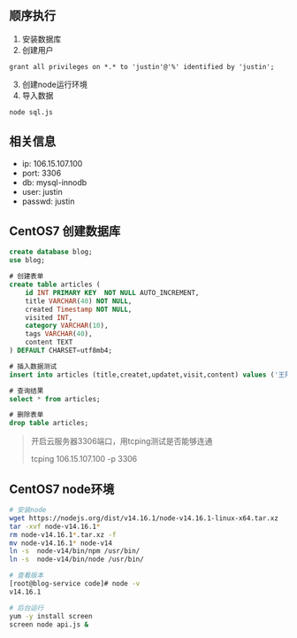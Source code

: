 ## 顺序执行

1. 安装数据库
2. 创建用户
```
grant all privileges on *.* to 'justin'@'%' identified by 'justin';
```

3. 创建node运行环境
4. 导入数据
```
node sql.js
```




## 相关信息
- ip: 106.15.107.100
- port: 3306
- db: mysql-innodb
- user: justin
- passwd: justin



## CentOS7 创建数据库
```sql
create database blog;
use blog;

# 创建表单
create table articles (
	id INT PRIMARY KEY  NOT NULL AUTO_INCREMENT,
	title VARCHAR(40) NOT NULL,
	created Timestamp NOT NULL,
	visited INT,
    category VARCHAR(10),
    tags VARCHAR(40),
	content TEXT
) DEFAULT CHARSET=utf8mb4;

# 插入数据测试
insert into articles (title,createt,updatet,visit,content) values ('王阳明心学精髓',NOW(),'2021-03-07 14:18:12',10,'这里还没有内容');

# 查询结果
select * from articles;

# 删除表单
drop table articles;
```



>开启云服务器3306端口，用tcping测试是否能够连通
>
>tcping 106.15.107.100 -p 3306

## CentOS7 node环境

```bash
# 安装node
wget https://nodejs.org/dist/v14.16.1/node-v14.16.1-linux-x64.tar.xz
tar -xvf node-v14.16.1*
rm node-v14.16.1*.tar.xz -f
mv node-v14.16.1* node-v14
ln -s  node-v14/bin/npm /usr/bin/
ln -s  node-v14/bin/node /usr/bin/

# 查看版本
[root@blog-service code]# node -v
v14.16.1

# 后台运行
yum -y install screen 
screen node api.js &
```